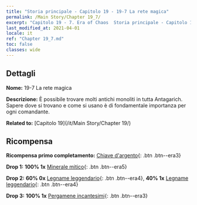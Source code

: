 ```yaml
---
title: "Storia principale - Capitolo 19 - 19-7 La rete magica"
permalink: /Main Story/Chapter 19_7/
excerpt: "Capitolo 19 - 7. Era of Chaos  Storia principale - Capitolo 19_7. 19-7 La rete magica"
last_modified_at: 2021-04-01
locale: it
ref: "Chapter 19_7.md"
toc: false
classes: wide
---
```


## Dettagli

 **Nome:** 19-7 La rete magica

 **Descrizione:** È possibile trovare molti antichi monoliti in tutta Antagarich. Sapere dove si trovano e come si usano è di fondamentale importanza per ogni comandante.

 **Related to:** [Capitolo 19](/it/Main Story/Chapter 19/)

## Ricompensa

 **Ricompensa primo completamento:** [Chiave d'argento](/it/Items/con_693/){: .btn .btn--era3}

 **Drop 1:** **100% 1x** [Minerale mitico](/it/Items/mat_61/){: .btn .btn--era5}

 **Drop 2:** **60% 0x** [Legname leggendario](/it/Items/mat_55/){: .btn .btn--era4}, **40% 1x** [Legname leggendario](/it/Items/mat_55/){: .btn .btn--era4}

 **Drop 3:** **100% 1x** [Pergamene incantesimi](/it/Items/con_694/){: .btn .btn--era3}

